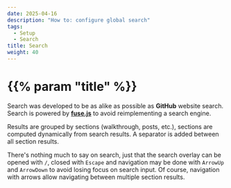 ```yaml
---
date: 2025-04-16
description: "How to: configure global search"
tags:
  - Setup
  - Search
title: Search
weight: 40
---
```


# {{% param "title" %}}

Search was developed to be as alike as possible as **GitHub** website search.
Search is powered by [**fuse.js**](https://www.fusejs.io/) to avoid reimplementing a search engine.

Results are grouped by sections (walkthrough, posts, etc.), sections are computed dynamically from search results.
A separator is added between all section results.

There's nothing much to say on search, just that the search overlay can be opened with `/`, closed with `Escape`
and navigation may be done with `ArrowUp` and `ArrowDown` to avoid losing focus on search input.
Of course, navigation with arrows allow navigating between multiple section results.
